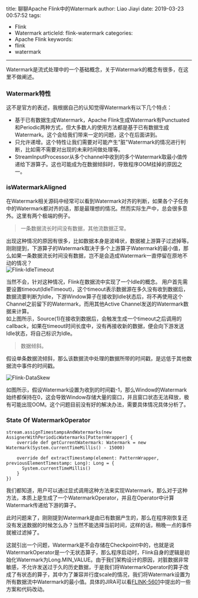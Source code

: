 title: 聊聊Apache Flink中的Watermark
author: Liao Jiayi
date: 2019-03-23 00:57:52
tags:
  - Flink
  - Watermark
articleId: flink-watermark
categories:
  - Apache Flink
keywords:
  - flink
  - watermark

---

Watermark是流式处理中的一个基础概念，关于Watermark的概念有很多，在这里不做阐述。

### Watermark特性
这不是官方的表述，我根据自己的认知觉得Watermark有以下几个特点：

* 基于已有数据生成Watermark，Apache Flink生成Watermark有Punctuated和Periodic两种方式，但大多数人的使用方法都是基于已有数据生成Watermark。这个会给我们带来一定的问题，这个在后面讲到。
* 只允许递增。这个特性让我们需要对可能产生"脏"Watermark的情况进行判断，比如需不需要对出现的未来时间做处理等。
* StreamInputProcessor从多个channel中收到的多个Watermark取最小值传递给下游算子。这也可能成为在数据倾斜时，导致程序OOM挂掉的原因之一。

### isWatermarkAligned
在Watermark相关源码中经常可以看到Watermark对齐的判断，如果各个子任务中的Watermark都对齐的话，那是最理想的情况。然而实际生产中，总会很多意外。这里有两个极端的例子。

> 一条数据流长时间没有数据，其他流数据正常。

出现这种情况的原因有很多，比如数据本身是波峰状，数据被上游算子过滤掉等。刚刚提到，下游算子的Watermark取决于多个上游算子Watermark的最小值，那么如果一条数据流长时间没有数据，岂不是会造成Watermark一直停留在原地不动的情况？    
![Flink-IdleTimeout][1]

当然不会，针对这种情况，Flink在数据流中实现了一个Idle的概念。 用户首先需要设置timeout(IdleTimeout)，这个timeout表示数据源在多久没有收到数据后，数据流要判断为Idle，下游Window算子在接收到Idle状态后，将不再使用这个Channel之前留下的Watermark，而用其他Active Channel发送的Watermark数据来计算。    
如上图所示，Source(1)在接收到数据后，会触发生成一个timeout之后调用的callback，如果在timeout时间长度中，没有再接收新的数据，便会向下游发送Idle状态，将自己标识为Idle。

> 数据倾斜。

假设单条数据流倾斜，那么该数据流中处理的数据所带的时间戳，是远低于其他数据流中事件的时间戳。

![Flink-DataSkew][2]

如图所示，假设Watermark设置为收到的时间戳-1，那么Window的Watermark始终都保持在0，这会导致Window存储大量的窗口，并且窗口状态无法释放，极有可能出现OOM。这个问题目前没有好的解决办法，需要具体情况具体分析了。


### State Of WatermarkOperator

```
stream.assignTimestampsAndWatermarks(new AssignerWithPeriodicWatermarks[PatternWrapper] {
    override def getCurrentWatermark: Watermark = new Watermark(System.currentTimeMillis() - 15000)

    override def extractTimestamp(element: PatternWrapper, previousElementTimestamp: Long): Long = {
      System.currentTimeMillis()
    }
})
```
我们都知道，用户可以通过显式调用这种方法来实现Watermark，那么对于这种方法，本质上是生成了一个WatermarkOperator，并且在Operator中计算Watermark传递给下游的算子。  

此时问题来了，刚刚提到Watermark是由已有数据产生的，那么在程序刚恢复还没有发送数据的时候怎么办？当然不能选择当前时间，这样的话，稍晚一点的事件就被过滤掉了。   

这就引出一个问题，Watermark是不会存储在Checkpoint中的，也就是说WatermarkOperator是一个无状态算子，那么程序启动时，Flink自身的逻辑是初始化Watermark为Long.MIN_VALUE。由于我们架构设计的原因，对脏数据非常敏感，不允许发送过于久的历史数据，于是我们将WatermarkOperator的算子改成了有状态的算子，其中为了兼容并行度scale的情况，我们将Watermark设置为所有数据流中Watermark的最小值。具体的JIRA可以看[FLINK-5601](https://issues.apache.org/jira/browse/FLINK-5601)中提出的一些方案和代码改动。


  [1]: http://www.liaojiayi.com/assets/flink-idletimeout.png
  [2]: http://www.liaojiayi.com/assets/flink-dataskew.png
